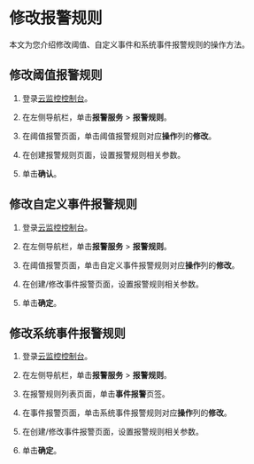 # 修改报警规则

本文为您介绍修改阈值、自定义事件和系统事件报警规则的操作方法。

## 修改阈值报警规则

1.  登录[云监控控制台](https://cloudmonitor.console.aliyun.com)。

2.  在左侧导航栏，单击**报警服务** \> **报警规则**。

3.  在阈值报警页面，单击阈值报警规则对应**操作**列的**修改**。

4.  在创建报警规则页面，设置报警规则相关参数。

5.  单击**确认**。


## 修改自定义事件报警规则

1.  登录[云监控控制台](https://cloudmonitor.console.aliyun.com)。

2.  在左侧导航栏，单击**报警服务** \> **报警规则**。

3.  在阈值报警页面，单击自定义事件报警规则对应**操作**列的**修改**。

4.  在创建/修改事件报警页面，设置报警规则相关参数。

5.  单击**确定**。


## 修改系统事件报警规则

1.  登录[云监控控制台](https://cloudmonitor.console.aliyun.com)。

2.  在左侧导航栏，单击**报警服务** \> **报警规则**。

3.  在报警规则列表页面，单击**事件报警**页签。

4.  在事件报警页面，单击系统事件报警规则对应**操作**列的**修改**。

5.  在创建/修改事件报警页面，设置报警规则相关参数。

6.  单击**确定**。


